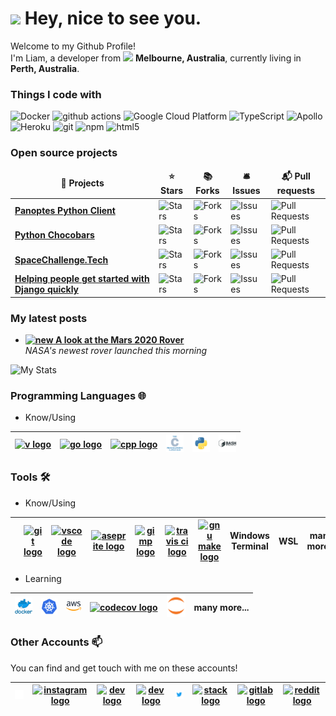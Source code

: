 <h1><img src="https://emojis.slackmojis.com/emojis/images/1531849430/4246/blob-sunglasses.gif?1531849430" width="30"/> Hey, nice to see you.</h1>


<p>Welcome to my Github Profile! </br> I'm Liam, a developer from <img src="https://static.vecteezy.com/system/resources/thumbnails/000/555/992/small/AUSTRALIA.jpg" width="18"/> <b>Melbourne, Australia</b>, currently living in  <b>Perth, Australia</b>. </p>
<h3>Things I code with</h3>
<p>
  <img alt="Docker" src="https://img.shields.io/badge/-Docker-46a2f1?style=flat-square&logo=docker&logoColor=white" />
  <img alt="github actions" src="https://img.shields.io/badge/-Github_Actions-2088FF?style=flat-square&logo=github-actions&logoColor=white" />
  <img alt="Google Cloud Platform" src="https://img.shields.io/badge/-Google_Cloud_Platform-1a73e8?style=flat-square&logo=google-cloud&logoColor=white" />
  <img alt="TypeScript" src="https://img.shields.io/badge/-TypeScript-007ACC?style=flat-square&logo=typescript&logoColor=white" />
  <img alt="Apollo" src="https://img.shields.io/badge/-Apollo%20GraphQL-311C87?style=flat-square&logo=apollo-graphql&logoColor=white" />
  <img alt="Heroku" src="https://img.shields.io/badge/-Heroku-430098?style=flat-square&logo=heroku&logoColor=white" />
  <img alt="git" src="https://img.shields.io/badge/-Git-F05032?style=flat-square&logo=git&logoColor=white" />
  <img alt="npm" src="https://img.shields.io/badge/-NPM-CB3837?style=flat-square&logo=npm&logoColor=white" />
  <img alt="html5" src="https://img.shields.io/badge/-HTML5-E34F26?style=flat-square&logo=html5&logoColor=white" />
</p>
<h3>Open source projects</h3>
<table>
  <thead align="center">
    <tr border: none;>
      <td><b>🎁 Projects</b></td>
      <td><b>⭐ Stars</b></td>
      <td><b>📚 Forks</b></td>
      <td><b>🛎 Issues</b></td>
      <td><b>📬 Pull requests</b></td>
    </tr>
  </thead>
  <tbody>
    <tr>
	    <td><a href="https://github.com/acord-robotics/panoptes-python-client"><b>Panoptes Python Client</b></a></td>
      <td><img alt="Stars" src="https://img.shields.io/github/stars/acord-robotics/panoptes-python-client?style=flat-square&labelColor=343b41"/></td>
      <td><img alt="Forks" src="https://img.shields.io/github/forks/acord-robotics/panoptes-python-client?style=flat-square&labelColor=343b41"/></td>
      <td><img alt="Issues" src="https://img.shields.io/github/issues/acord-robotics/panoptes-python-client?style=flat-square&labelColor=343b41"/></td>
      <td><img alt="Pull Requests" src="https://img.shields.io/github/issues-pr/acord-robotics/panoptes-python-client?style=flat-square&labelColor=343b41"/></td>
    </tr>
        <tr>
	    <td><a href="https://github.com/Gizmotronn/chocobars"><b>Python Chocobars</b></a></td>
      <td><img alt="Stars" src="https://img.shields.io/github/stars/Gizmotronn/chocobars?style=flat-square&labelColor=343b41"/></td>
      <td><img alt="Forks" src="https://img.shields.io/github/forks/Gizmotronn/chocobars?style=flat-square&labelColor=343b41"/></td>
      <td><img alt="Issues" src="https://img.shields.io/github/issues/Gizmotronn/chocobars?style=flat-square&labelColor=343b41"/></td>
      <td><img alt="Pull Requests" src="https://img.shields.io/github/issues-pr/Gizmotronn/chocobars?style=flat-square&labelColor=343b41"/></td>
    </tr>  
	  <tr>
		  <td><a href="https://github.com//EXYNOS-999/AWS_JPL_OSR_DRL"><b>SpaceChallenge.Tech</b></a></td>
      <td><img alt="Stars" src="https://img.shields.io/github/stars/EXYNOS-999/AWS_JPL_OSR_DRL?style=flat-square&labelColor=343b41"/></td>
      <td><img alt="Forks" src="https://img.shields.io/github/forks/EXYNOS-999/AWS_JPL_OSR_DRL?style=flat-square&labelColor=343b41"/></td>
      <td><img alt="Issues" src="https://img.shields.io/github/issues/EXYNOS-999/AWS_JPL_OSR_DRL?style=flat-square&labelColor=343b41"/></td>
      <td><img alt="Pull Requests" src="https://img.shields.io/github/issues-pr/EXYNOS-999/AWS_JPL_OSR_DRL?style=flat-square&labelColor=343b41"/></td>
    </tr>
		<tr>
			<td><a href="https://github.com/acord-robotics/django-kit"><b>Helping people get started with Django quickly</b></a></td>
      <td><img alt="Stars" src="https://img.shields.io/github/stars/Gizmotronn/Unity-Intro?style=flat-square&labelColor=343b41"/></td>
      <td><img alt="Forks" src="https://img.shields.io/github/forks/Gizmotronn/Unity-Intro?style=flat-square&labelColor=343b41"/></td>
      <td><img alt="Issues" src="https://img.shields.io/github/issues/acord-robotics/django-kit?style=flat-square&labelColor=343b41"/></td>
      <td><img alt="Pull Requests" src="https://img.shields.io/github/issues-pr/Gizmotronn/Unity-Intro?style=flat-square&labelColor=343b41"/></td>
    </tr>
  </tbody>
</table>
<h3>My latest posts</h3>
<ul>
  <li><a href="https://devlog.acord.software/a-look-at-the-mars-2020-rovers-ckd9kr7gv000ryws117z2ghvr"><b><img src="https://emojipedia-us.s3.dualstack.us-west-1.amazonaws.com/thumbs/240/apple/237/fire_1f525.png" width="20" alt="new" /> A look at the Mars 2020 Rover</b></a><br/><i> NASA's newest rover launched this morning</i></li>
</ul><!--
<h3>Välkommen till <img src="https://image.flaticon.com/icons/svg/197/197564.svg" width="13"/> Stockholm!</h3>
<p><img width="200" src="https:&#x2F;&#x2F;scontent-xsp1-2.cdninstagram.com&#x2F;v&#x2F;t51.2885-15&#x2F;sh0.08&#x2F;e35&#x2F;p640x640&#x2F;116749768_114602483505415_5125075271231253409_n.jpg?_nc_ht&#x3D;scontent-xsp1-2.cdninstagram.com&amp;_nc_cat&#x3D;107&amp;_nc_ohc&#x3D;SFSW-XFqvj8AX-aRjdH&amp;oh&#x3D;d4697b9f572bfaddedf56b02512ccb14&amp;oe&#x3D;5F4B07C7" /> <img width="200" src="https:&#x2F;&#x2F;scontent-xsp1-2.cdninstagram.com&#x2F;v&#x2F;t51.2885-15&#x2F;sh0.08&#x2F;e35&#x2F;s640x640&#x2F;116369648_168433841430069_4841115352419187706_n.jpg?_nc_ht&#x3D;scontent-xsp1-2.cdninstagram.com&amp;_nc_cat&#x3D;109&amp;_nc_ohc&#x3D;C4TsujkWOvEAX-ig3EV&amp;oh&#x3D;192337908a08eccfde76b81b5e6036ea&amp;oe&#x3D;5F4B1659" /> <img width="200" src="https:&#x2F;&#x2F;scontent-xsp1-2.cdninstagram.com&#x2F;v&#x2F;t51.2885-15&#x2F;sh0.08&#x2F;e35&#x2F;p640x640&#x2F;116248141_207940270663467_4413602091251566670_n.jpg?_nc_ht&#x3D;scontent-xsp1-2.cdninstagram.com&amp;_nc_cat&#x3D;103&amp;_nc_ohc&#x3D;EFGzqUZDoxAAX9ky81F&amp;oh&#x3D;e8a1e71058d4bb90db5241e2fcffb7d7&amp;oe&#x3D;5F4C13DB" /></p>
<p>Above are the last 3 pictures posted by <a href="https://www.instagram.com/visitstockholm/" target="_blank"><img src="https://upload.wikimedia.org/wikipedia/commons/thumb/e/e7/Instagram_logo_2016.svg/1024px-Instagram_logo_2016.svg.png" width="20"/> @visitstockholm!</a><br/>Currently, the weather is: <b> 15°C, <i>light rain</i></b></br>Today, the sun rises at <b>04:31</b> and sets at <b>21:16</b>.</p>-->

![My Stats](https://github-readme-stats.vercel.app/api?username=Gizmotronn&show_icons=true&include_all_commits=true)

### Programming Languages 🌐

- Know/Using

| [<img src="https://image.flaticon.com/icons/png/512/174/174881.png" alt="v logo" width="24">](https://arcadiaa.000webhostapp.com)  | [<img src="https://cdn4.iconfinder.com/data/icons/various-icons-2/476/Unity.png" alt="go logo" width="38">](https://unity.com)  | [<img src="https://encrypted-tbn0.gstatic.com/images?q=tbn%3AANd9GcSK3eUzt4bQPMUy_MI8Vz0VMjelvh9krQRiDw&usqp=CAU" alt="cpp logo" width="24">](https://acord.software/)  |  [<img src="https://raw.githubusercontent.com/github/explore/80688e429a7d4ef2fca1e82350fe8e3517d3494d/topics/c/c.png" alt="c logo" width="28">](http://www.open-std.org/jtc1/sc22/wg14/) |  [<img src="https://raw.githubusercontent.com/github/explore/80688e429a7d4ef2fca1e82350fe8e3517d3494d/topics/python/python.png" alt="python logo" width="28">](https://www.python.org/) | [<img src="https://raw.githubusercontent.com/github/explore/80688e429a7d4ef2fca1e82350fe8e3517d3494d/topics/bash/bash.png" alt="bash logo" width="28">](https://www.gnu.org/software/bash/)  |
|---|---|---|---|---|---|


### Tools 🛠️

- Know/Using

| [<img src="https://raw.githubusercontent.com/Delta456/Delta456/master/img/actions.png" alt="actions logo" width="24">](https://github.com/features/actions) | [<img src="https://raw.githubusercontent.com/Delta456/Delta456/master/img/git.png" alt="git logo" width="24">](https://git-scm.com/) | [<img src="https://raw.githubusercontent.com/Delta456/Delta456/master/img/vscode.png" alt="vscode logo" width="24">](https://code.visualstudio.com/) | [<img src="https://raw.githubusercontent.com/Delta456/Delta456/master/img/aseprite.png" alt="aseprite logo" width="24">](https://www.aseprite.org/) | [<img src="https://raw.githubusercontent.com/Delta456/Delta456/master/img/gimp.png" alt="gimp logo" width="24">](https://www.gimp.org/)  |  [<img src="https://raw.githubusercontent.com/Delta456/Delta456/master/img/travis_ci.png" alt="travis ci logo" width="24">](https://travis-ci.org/) | [<img src="https://raw.githubusercontent.com/Delta456/Delta456/master/img/gnu_make.png" alt="gnu make logo" width="24">](https://www.gnu.org/software/make/manual/make.html)| Windows Terminal | WSL | many more...
|---|---|---|---|---|---|---|---|---|---|

- Learning

| [<img src="https://raw.githubusercontent.com/github/explore/80688e429a7d4ef2fca1e82350fe8e3517d3494d/topics/docker/docker.png" alt="docker logo" width="28">](https://www.docker.com/) |[<img src="https://raw.githubusercontent.com/github/explore/80688e429a7d4ef2fca1e82350fe8e3517d3494d/topics/kubernetes/kubernetes.png" alt="kubernetes logo" width="26">](https://kubernetes.io/) | [<img src="https://raw.githubusercontent.com/Delta456/Delta456/master/img/aws.png" alt="aws logo" width="24">](https://aws.amazon.com/) | [<img src="https://raw.githubusercontent.com/Delta456/Delta456/master/img/codecov.png" alt="codecov logo" width="24">](https://codecov.io/)| [<img src="https://raw.githubusercontent.com/Delta456/Delta456/master/img/jupyter_notebook.png" alt="jupyter notebook logo" width="30">](https://jupyter.org/)| many more...
|---|---|---|---|---|---|

### Other Accounts 📫

You can find and get touch with me on these accounts!

| [<img src="https://raw.githubusercontent.com/Delta456/Delta456/master/img/github.png" alt="github logo" width="34">](https://github.com/Gizmotronn) | [<img src="https://raw.githubusercontent.com/Delta456/Delta456/master/img/instagram.jpg" alt="instagram logo" width="24">](https://www.instagram.com/droidology) | [<img src="https://raw.githubusercontent.com/Delta456/Delta456/master/img/dev.png" alt="dev logo" width="24">](https://dev.to/gizmotronn)| [<img src="https://raw.githubusercontent.com/Delta456/Delta456/master/img/deviant_art.jpg" alt="dev logo" width="24">](https://www.deviantart.com/delta2318) | [<img src="https://raw.githubusercontent.com/Delta456/Delta456/master/img/twitter.png" alt="twitter logo" width="34">](https://twitter.com/OpusTheRobot) | [<img src="https://raw.githubusercontent.com/Delta456/Delta456/master/img/stack.svg" alt="stack logo" width="24">](https://stackoverflow.com/users/10053063/delta231) | [<img src="https://raw.githubusercontent.com/Delta456/Delta456/master/img/gitlab.png" alt="gitlab logo" width="24">](https://gitlab.com/Gizmotronn) | [<img src="https://raw.githubusercontent.com/Delta456/Delta456/master/img/reddit.jpg" alt="reddit logo" width="24">](https://www.reddit.com/user/LimoDroid)
|---|---|---|---|---|---|---|---|


